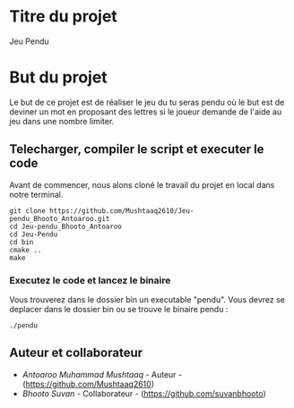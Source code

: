 # Titre du projet
Jeu Pendu
# But du projet
Le but de ce projet est de réaliser le jeu du tu seras pendu où le but est de deviner un mot en proposant des lettres si le joueur demande de l'aide au jeu dans une nombre limiter.
## Telecharger, compiler le script et executer le code 
Avant de commencer, nous alons cloné le travail du projet en local dans notre terminal.

```
git clone https://github.com/Mushtaaq2610/Jeu-pendu_Bhooto_Antoaroo.git
cd Jeu-pendu_Bhooto_Antoaroo
cd Jeu-Pendu
cd bin
cmake ..
make
```
### Executez le code et lancez le binaire
Vous trouverez dans le dossier bin un executable "pendu". Vous devrez se deplacer dans le dossier bin ou se trouve le binaire pendu :
```
./pendu
```

## Auteur et collaborateur
* *Antoaroo Muhammad Mushtaaq* - Auteur - (https://github.com/Mushtaaq2610)
* *Bhooto Suvan* - Collaborateur - (https://github.com/suvanbhooto)




